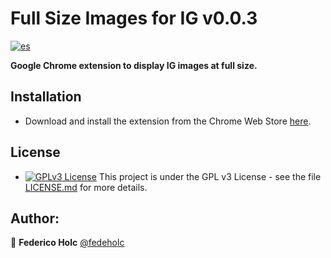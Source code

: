 # Full Size Images for IG v0.0.3
[![es](https://img.shields.io/badge/lang-es-yellow.svg)](https://github.com/jonatasemidio/multilanguage-readme-pattern/blob/master/README.es.md)

**Google Chrome extension to display IG images at full size.**

## Installation
- Download and install the extension from the Chrome Web Store [here](https://chrome.google.com/webstore/detail/instagram-full-size-photo/eanpijghoobafibemccmoleollpjhcgg).

## License
- [![GPLv3 License](https://img.shields.io/badge/License-GPL%20v3-yellow.svg)](https://opensource.org/licenses/) This project is under the GPL v3 License - see the file [LICENSE.md](LICENSE.md) for more details.

## Author:
👤 **Federico Holc** [@fedeholc](https://github.com/fedeholc)
